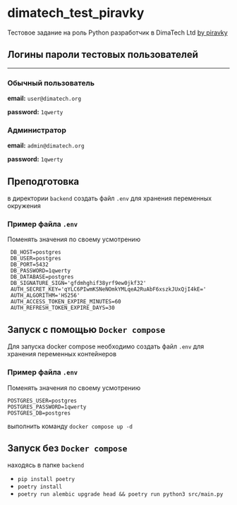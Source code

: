 # dimatech_test_piravky

Тестовое задание на роль Python разработчик в  DimaTech Ltd 
[by piravky](https://github.com/piravky)


## Логины пароли тестовых пользователей
___
### Обычный пользователь
**email:** `user@dimatech.org`

**password:** `1qwerty`


### Администратор

**email:** `admin@dimatech.org`

**password:** `1qwerty`

## Преподготовка
в директории `backend` создать файл `.env` для хранения переменных окружения
### Пример файла `.env`

Поменять значения по своему усмотрению
```
 DB_HOST=postgres
 DB_USER=postgres
 DB_PORT=5432
 DB_PASSWORD=1qwerty
 DB_DATABASE=postgres
 DB_SIGNATURE_SIGN='gfdmhghif38yrf9ew0jkf32'
 AUTH_SECRET_KEY='qYLC6PIwmKSNeNOmkYMLqeA2RuAbF6xszkJUxQjI4kE='
 AUTH_ALGORITHM='HS256'
 AUTH_ACCESS_TOKEN_EXPIRE_MINUTES=60
 AUTH_REFRESH_TOKEN_EXPIRE_DAYS=30
```

## Запуск с помощью `Docker compose`

Для запуска docker compose необходимо создать файл `.env` для хранения переменных контейнеров

### Пример файла `.env`
Поменять значения по своему усмотрению
```
POSTGRES_USER=postgres
POSTGRES_PASSWORD=1qwerty
POSTGRES_DB=postgres
```
выполнить команду `docker compose up -d`

## Запуск без `Docker compose`
находясь в папке `backend`

- `pip install poetry`
- `poetry install`
- `poetry run alembic upgrade head && poetry run python3 src/main.py`
